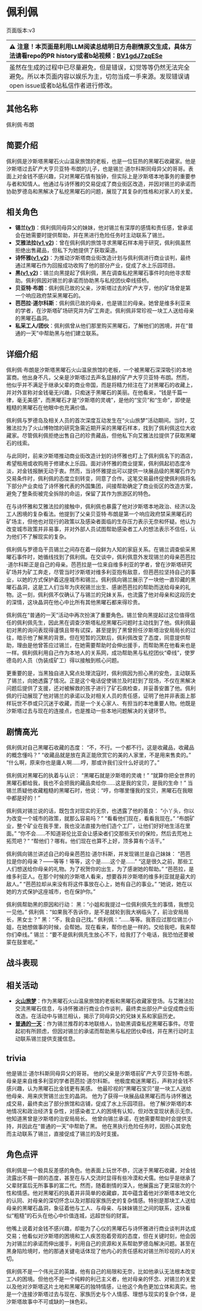 # 佩利佩
页面版本:v3
 

| :warning: 注意！本页面是利用LLM阅读总结明日方舟剧情原文生成，具体方法请看repo的PR history或者b站视频：[BV1gdJ7zqESe](https://www.bilibili.com/video/BV1gdJ7zqESe/)         |
|:----------------------------|
| 虽然在生成的过程中已尽量避免，但是错误，幻觉等等仍然无法完全避免。所以本页面内容以娱乐为主，切勿当成一手来源。发现错误请open issue或者b站私信作者进行修改。|



## 其他名称
佩利佩·布朗
## 简要介绍
佩利佩是汐斯塔黑曜石火山温泉旅馆的老板，也是一位狂热的黑曜石收藏家。他是汐斯塔过去矿产大亨贝亚特·布朗的儿子，也是锡兰·道尔科斯同母异父的哥哥。表面上对金钱不感兴趣，只对黑曜石情有独钟，但实际上是汐斯塔本地事务的重要参与者和知情人。他通过与诗怀雅的交易促成了商业街区改造，并因对锡兰的承诺而协助罗德岛和黑解决了私挖黑曜石的问题，展现了其复杂的性格和对家人的关爱。
## 相关角色
-   **锡兰([v1](../chars/char_348_ceylon.md))**：佩利佩同母异父的妹妹，他对锡兰有深厚的感情和责任感，曾承诺会在她需要时提供帮助，并在黑进行危险任务时主动联系了锡兰。
-   **艾雅法拉([v1](../chars/char_180_amgoat.md),[v2](char_180_amgoat.md))**：曾在佩利佩的旅馆寻求黑曜石样本用于研究，佩利佩虽然拒绝出售藏品，但私下为她提供了获取渠道。
-   **诗怀雅([v1](../chars/char_308_swire.md),[v2](char_308_swire.md))**：为推动汐斯塔商业街改造计划与佩利佩进行商业谈判，最终通过黑曜石作为回报成功收购了他的部分产业，促成了水上乐园项目。
-   **黑([v1](../chars/char_340_shwaz.md),[v2](char_340_shwaz.md))**：锡兰向黑提起了佩利佩，黑在调查私挖黑曜石事件时向他寻求帮助。佩利佩因对锡兰的承诺而协助黑与私挖团伙牵线搭桥。
-   **贝亚特·布朗**：佩利佩已故的父亲，汐斯塔过去的矿产大亨，他的矿场曾是第一个响应政府禁采黑曜石的。
-   **芭芭拉·道尔科斯**：佩利佩已故的母亲，也是锡兰的母亲。她曾是维多利亚来的学者，在汐斯塔矿场研究并为矿工奔走。佩利佩非常珍视一块工人送给母亲的黑曜石晶洞。
-   **私采工人/团伙**：佩利佩曾从他们那里购买黑曜石，了解他们的困境，并在“普通的一天”中帮助黑与他们建立联系。
## 详细介绍
佩利佩·布朗是汐斯塔黑曜石火山温泉旅馆的老板，一个被黑曜石深深吸引的本地富商。他出身不凡，父亲是汐斯塔过去声名显赫的矿产大亨贝亚特·布朗。然而，他似乎并不满足于继承父辈的商业帝国，而是将精力倾注在了对黑曜石的收藏上，并对外宣称对金钱毫无兴趣，只痴迷于黑曜石的美丽。在他看来，“钱是千篇一律，毫无美感”，而黑曜石才是“汐斯塔的灵魂”，是他的“宝贝”和“生命”，即使是粗糙的黑曜石在他眼中也充满价值。

佩利佩与罗德岛及相关人员的首次深度互动发生在“火山旅梦”活动期间。当时，艾雅法拉为了火山博物馆的研究急需近期开采的黑曜石样本，找到了佩利佩这位大收藏家。尽管佩利佩拒绝出售自己的珍贵藏品，但他私下向艾雅法拉提供了获取黑曜石的线索。

与此同时，前来汐斯塔推动商业街改造计划的诗怀雅也盯上了佩利佩名下的酒店，希望租用或收购用于修建水上乐园。面对诗怀雅的商业提案，佩利佩起初态度冷淡，对金钱报酬无动于衷。然而，当诗怀雅提出可以提供一块展品级的黑曜石作为交易条件时，佩利佩的态度立刻转变，同意了合作。这笔交易最终促使佩利佩将名下部分产业卖给了诗怀雅代表的外国集团，间接帮助确定了商业街区的改造方案，避免了整条街被完全拆除的命运，保留了其作为旅游区的特色。

在与诗怀雅和艾雅法拉的接触中，佩利佩也暴露了他对汐斯塔本地政治、经济以及工人困境的复杂看法。他提到了父亲贝亚特·布朗是第一个响应政府禁采黑曜石的矿场主，但他也对现行的政策以及感染者面临的生存压力表示无奈和怀疑。他认为改变城市政策并非易事，并对外部人员试图帮助感染者工人的想法表示不信任，认为他们不了解现实的复杂。

佩利佩与罗德岛干员锡兰之间存在着一段鲜为人知的家庭关系。在锡兰调查偷采黑曜石事件时，她循线找到了佩利佩。在交谈中，佩利佩意外发现锡兰的母亲芭芭拉·道尔科斯正是自己的母亲。芭芭拉是一位来自维多利亚的学者，曾在汐斯塔研究矿场并为矿工奔走，尽管当时汐斯塔对维多利亚抱有敌意，但芭芭拉坚持自己的事业，以她的方式保护着这座城市和锡兰。佩利佩向锡兰展示了一块他一直珍藏的黑曜石晶洞，这是工人们当年为庆祝锡兰出生、感谢芭芭拉的帮助而送给母亲的礼物。这一刻，佩利佩不仅确认了与锡兰的兄妹关系，也流露了他对母亲和这段历史的深情，这块晶洞在他心中比所有其他黑曜石都来得珍贵。

佩利佩在“普通的一天”活动中再次扮演了重要角色。锡兰曾向黑提起过这位值得信任的佩利佩先生，因此黑在调查汐斯塔私挖黑曜石问题时主动找到了他。佩利佩最初对黑的询问表现得谨慎且带有试探，甚至提到了黑曾担任汐斯塔治安局局长的过往，暗示他了解黑的背景。但在短暂的沉默后，佩利佩改变了态度，同意提供帮助，理由是他曾答应过锡兰，在她需要帮助时会伸出援手，而帮助黑在他看来也是一样。佩利佩利用自己作为本地人的关系网，成功帮助黑与私挖团伙“牵线”，使罗德岛的人员（伪装成矿工）得以接触到核心问题。

更重要的是，当黑独自进入窝点处理流寇时，佩利佩因为担心黑的安危，主动联系了锡兰，向她透露了情况。正是这个电话促使锡兰及时赶到了现场，不仅在黑解决问题后提供了支援，还对被解救的孩子进行了矿石病检查，并妥善安置了他。佩利佩的行动展现了他对锡兰的承诺以及对相关人员的责任感，证明了他并非表面上那样玩世不恭或只沉迷于收藏，而是一个关心家人、有担当的本地重要人物。他既是汐斯塔过去与现在的连接点，也是推动一些本地问题解决的关键环节。
## 剧情高光
佩利佩对自己黑曜石收藏的态度：
“不，不行。一个都不行。这是收藏品，收藏品的概念懂吗？”
“收藏品就是放在真正能欣赏它的美的人家里，不是用来售卖的。”
“什么啊，原来你也是庸人啊......哼，那或许我们没什么好说的了。”

佩利佩对黑曜石的执着与认识：
“黑曜石就是汐斯塔的灵魂！”
“就算你把全世界的黑曜石都给我，我也不会把我的藏品卖给你......这是我的宝贝，是我的生命！”
当锡兰质疑他收藏粗糙的黑曜石时，他说：“哼，你哪里懂我的宝贝，黑曜石在我眼中都是好的！”

佩利佩对锡兰说的话，既包含对现实的无奈，也透露了他的善良：
“小丫头，你以为改变一个城市的政策，就那么容易吗？”
“看看他们现在，看看我现在。”
“布朗矿业，整个矿业在我手里，我也没法直接为他们造个工厂，让他们好好地生活在里面。”
“你不会......不知道哥伦比亚会让感染者们交那些天价的保险，然后去荒地上拓荒吧？”
“帮他们？哪有。他们现在也算不上好，顶多算有个活干。”

佩利佩向锡兰讲述自己的母亲芭芭拉·道尔科斯，并发现锡兰是自己妹妹：
“芭芭拉是你的母亲？——等等！等等，这个是......这个是......”
“这是很久之前，那些工人们想送给你母亲的礼物。为了祝贺你的出生，为了感谢她的帮助。”
“芭芭拉，是维多利亚人。在那个时候的汐斯塔人看来，想要吞并汐斯塔的维多利亚就是最大的敌人。”
“芭芭拉却从来没有将这件事放在心上，她有自己的事业。”
“她说，她在以她的方式保护这座城市，也在保护你。”

佩利佩帮助黑的原因和行动：
黑：“小姐和我提过一位佩利佩先生的事情，我想见一见他。”
佩利佩：“如果我不告诉你，是不是就轮到我大祸临头了，前治安局局长，黑女士？”
黑：“不，我会自己找。”
佩利佩：“......等等。我答应过那位锡兰小姐，在她想做事的时候，会帮她。现在看来，帮你也是一样的。交给我吧，我来帮你们牵线。”
锡兰：“要不是佩利佩先生放心不下，给我打了个电话，我恐怕还要被蒙在鼓里呢。”
## 战斗表现

## 相关活动
-   **[火山旅梦](../stories/act27side.md)**：作为黑曜石火山温泉旅馆的老板和黑曜石收藏家登场。与艾雅法拉交流黑曜石信息，与诗怀雅进行商业合作谈判，最终卖出部分产业促成商业街改造。在活动中与锡兰相认，揭示了同母异父的兄妹关系和家庭历史。
-   **[普通的一天](../stories/story_shwaz_set_2.md)**：作为锡兰推荐的本地联络人，协助黑调查私挖黑曜石事件。尽管起初有所顾虑，但因对锡兰的承诺而帮助黑与私挖团伙牵线，并在黑行动时主动联系锡兰提供支援信息。
## trivia
他是锡兰·道尔科斯同母异父的哥哥。
他的父亲是汐斯塔前矿产大亨贝亚特·布朗，母亲是来自维多利亚的学者芭芭拉·道尔科斯。
他极度痴迷黑曜石，声称对金钱不感兴趣，认为黑曜石比金钱更有美感。
他最珍视的“黑曜石宝贝”是一块工人送给他母亲、用来庆贺锡兰出生的晶洞。
他为了获得一块展品级黑曜石而与诗怀雅达成交易，最终卖出了部分旅馆和店铺，促成了水上乐园项目。
他了解汐斯塔的本地情况和政治经济复杂性，对感染者工人的困境有认知，但对改变现状表示无奈。
他知道黑曾是汐斯塔的治安局局长。
他曾向锡兰承诺，在她需要帮助时会提供支持，并因此在“普通的一天”中帮助了黑。
他在黑执行危险任务时，因担心其安危而主动联系了锡兰，直接促成了锡兰的及时支援。
## 角色点评
佩利佩是一个极具反差感的角色。他表面上玩世不恭，沉迷于黑曜石收藏，对金钱流露出不屑一顾的态度，甚至在与人交流时显得有些冷漠和犬儒。他似乎是继承了父辈财富后无所事事的富二代。然而，随着剧情的深入，他展露出了更深层次的个性和情感。他对黑曜石的执着并非简单的收藏癖，其中蕴含着他对汐斯塔本地文化的认同、对母亲的深切怀念以及对那段家族历史的复杂情感。特别是那块工人送给母亲的黑曜石晶洞，象征着他与工人、与母亲、与妹妹锡兰之间的联系，这块看似“粗糙”的石头在他心中价值连城，远超世俗的财富。

他嘴上说着对金钱不感兴趣，却能为了心仪的黑曜石与诗怀雅进行商业谈判并达成交易；他看似对汐斯塔的困境和工人疾苦抱着旁观的态度，但在关键时刻，他会因为对锡兰的承诺而伸出援手，利用自己的资源和关系帮助罗德岛解决问题。甚至在黑身陷险境时，他的那通关键电话体现了他内心的责任感和对锡兰所珍视的人的关切。

佩利佩不是一个伟光正的英雄，他有自己的局限和无奈，比如他承认无法根本改变工人的困境。但他也不是一个纯粹的利己主义者，他对母亲的怀念、对锡兰的关爱以及他对汐斯塔这片土地和黑曜石的独特情感，让他这个角色更加立体和真实。他是一个连接汐斯塔过去与现在、家族历史与个人情感、理想与现实的复杂个体，是汐斯塔故事中不可或缺的一抹色彩。